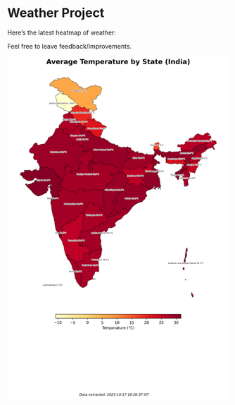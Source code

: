 # Weather Project

Here’s the latest heatmap of weather:

Feel free to leave feedback/improvements.

![India Heatmap](docs/assets/india_heatmap.png?v=F1CB1F)
